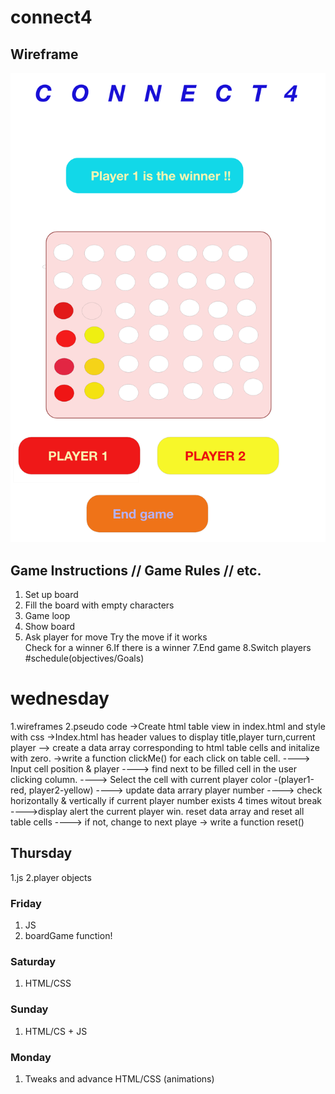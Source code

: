 # connect4



## Wireframe

![wireframe](./Screen%20Shot%202020-03-11%20at%201.24.40%20PM.png)



## Game Instructions // Game Rules // etc. 
1. Set up board
2. Fill the board with empty characters       
3. Game loop
4. Show board
5. Ask player for move
Try the move
if it works  
Check for a winner 
6.If there is a winner 
7.End game
8.Switch players
#schedule(objectives/Goals)
# wednesday
1.wireframes
2.pseudo code
    ->Create html table view in index.html and style with css
    ->Index.html  has header values to display title,player turn,current player
    --> create a data array corresponding to html table cells and initalize with zero.
    ->write a function clickMe() for each click on table cell.
    ----> Input cell position & player
    ----> find next to be filled cell in the user clicking column.
    ----> Select the cell with current player color -(player1-red, player2-yellow)
    ----> update data arrary player number
    ----> check horizontally & vertically if current player number exists 4 times witout break 
        ---->display alert the current player win. reset data array and reset all table cells
    ----> if not, change to next playe
    -> write a function reset()  

   

## Thursday
1.js
2.player objects

### Friday
1. JS
2. boardGame function! 

### Saturday
1. HTML/CSS

### Sunday
1. HTML/CS + JS

### Monday
1. Tweaks and advance HTML/CSS (animations)
